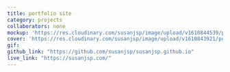 ```yaml
---
title: portfolio site
category: projects
collaborators: none
mockup: 'https://res.cloudinary.com/susanjsp/image/upload/v1610844539/portfolio/mockup-sm_ykfdtu.png'
cover: 'https://res.cloudinary.com/susanjsp/image/upload/v1610843921/portfolio/my-blog-cover_opfrcu.png'
gif:
github_link: "https://github.com/susanjsp/susanjsp.github.io"
live_link: "https://susanjsp.com/"
---
```


